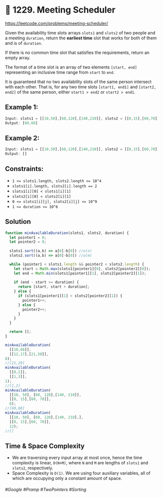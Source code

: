 # 🔎 1229. Meeting Scheduler
https://leetcode.com/problems/meeting-scheduler/

Given the availability time slots arrays `slots1` and `slots2` of two people and a meeting `duration`, return the <b>earliest time</b> slot that works for both of them and is of `duration`.

If there is no common time slot that satisfies the requirements, return an empty array.

The format of a time slot is an array of two elements `[start, end]` representing an inclusive time range from `start` to `end`.

It is guaranteed that no two availability slots of the same person intersect with each other. That is, for any two time slots `[start1, end1]` and `[start2, end2]` of the same person, either `start1 > end2` or `start2 > end1`.

## Example 1:
````js
Input: slots1 = [[10,50],[60,120],[140,210]], slots2 = [[0,15],[60,70]], duration = 8
Output: [60,68]
````
## Example 2:
````js
Input: slots1 = [[10,50],[60,120],[140,210]], slots2 = [[0,15],[60,70]], duration = 12
Output: []
```` 
## Constraints:

- `1 <= slots1.length, slots2.length <= 10^4`
- `slots1[i].length, slots2[i].length == 2`
- `slots1[i][0] < slots1[i][1]`
- `slots2[i][0] < slots2[i][1]`
- `0 <= slots1[i][j], slots2[i][j] <= 10^9`
- `1 <= duration <= 10^6`

## Solution 
````js
function minAvailableDuration(slots1, slots2, duration) {
  let pointer1 = 0;
  let pointer2 = 0;
  
  slots1.sort((a,b) => a[0]-b[0]) //o(n)
  slots2.sort((a,b) => a[0]-b[0]) //o(m)

  while (pointer1 < slots1.length && pointer2 < slots2.length) {
    let start = Math.max(slots1[pointer1][0], slots2[pointer2][0]);
    let end = Math.min(slots1[pointer1][1], slots2[pointer2][1]);
    
    if (end - start >= duration) {
      return [start, start + duration];
    } else {
      if (slots1[pointer1][1] < slots2[pointer2][1]) {
        pointer1++;
      } else {
        pointer2++;
      }
    }
  }

  return [];
}

minAvailableDuration(
  [[10,60]],
  [[12,17],[21,50]],
8);
//[21,29]
minAvailableDuration(
  [[0,2]],
  [[1,3]],
1);
//[1,2]
minAvailableDuration(
  [[10, 50], [60, 120],[140, 210]],
  [[0, 15],[60, 70]],
  8);
//[60,68]
minAvailableDuration(
  [[10, 50], [60, 120],[140, 210],],
  [[0, 15],[60, 70]],
  12);
//[]
```` 

## Time & Space Complexity
- We are traversing every input array at most once, hence the time complexity is linear, `O(N+M)`, where `N` and `M` are lengths of `slots1` and `slots2`, respectively.
- Space Complexity is `O(1)`. We are using four auxiliary variables, all of which are occupying only a constant amount of space.

###### #Google #Pramp #TwoPointers #Sorting
